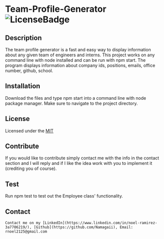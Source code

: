 # Team-Profile-Generator ![LicenseBadge](https://img.shields.io/badge/License-MIT-red.svg)
  ## Description
  The team profile generator is a fast and easy way to display information about any given team of engineers and interns. This project works on any command line with node installed and can be run with npm start. The program displays information about company ids, positions, emails, office number, github, school.
  ## Installation
  Download the files and type npm start into a command line with node package manager. Make sure to navigate to the project directory.
  ## License
  Licensed under the [MIT](http://choosealicense.com/licenses/mit/)
  ## Contribute
  If you would like to contribute simply contact me with the info in the contact section and I will reply and if I like the idea work with you to implement it (crediting you of course).
  ## Test
  Run npm test to test out the Employee class' functionality.
  ## Contact
    Contact me on my [LinkedIn](https://www.linkedin.com/in/noel-ramirez-3a7706219/), [Github](https://github.com/Namagaii), Email: rnoel2125@gmail.com